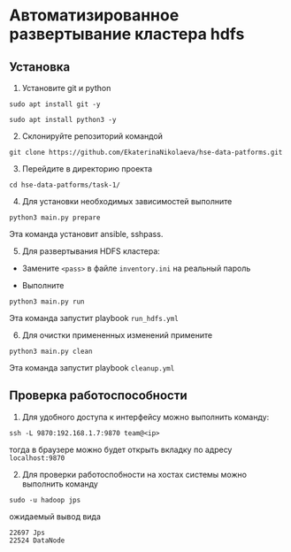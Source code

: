 # Автоматизированное развертывание кластера hdfs

## Установка

1. Установите git и python

```
sudo apt install git -y
```

```
sudo apt install python3 -y
```

2. Склонируйте репозиторий командой

```
git clone https://github.com/EkaterinaNikolaeva/hse-data-patforms.git
```

3. Перейдите в директорию проекта

```
cd hse-data-patforms/task-1/
```

4. Для установки необходимых зависимостей выполните

```
python3 main.py prepare
```

Эта команда установит ansible, sshpass.

5. Для развертывания HDFS кластера:

* Замените `<pass>` в файле `inventory.ini` на реальный пароль

* Выполните

```
python3 main.py run
```

Эта команда запустит playbook `run_hdfs.yml`

6. Для очистки примененных изменений примените

```
python3 main.py clean
```

Эта команда запустит playbook `cleanup.yml`

## Проверка работоспособности

1. Для удобного доступа к интерфейсу можно выполнить команду:

```
ssh -L 9870:192.168.1.7:9870 team@<ip>
```

тогда в браузере можно будет открыть вкладку по адресу `localhost:9870`

2. Для проверки работоспобности на хостах системы можно выполнить команду

```
sudo -u hadoop jps
```

ожидаемый вывод вида

```
22697 Jps
22524 DataNode
```
